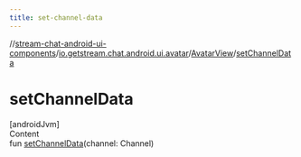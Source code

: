 ```yaml
---
title: set-channel-data
---
```

//[stream-chat-android-ui-components](../../../index.md)/[io.getstream.chat.android.ui.avatar](../index.md)/[AvatarView](index.md)/[setChannelData](setChannelData.md)



# setChannelData  
[androidJvm]  
Content  
fun [setChannelData](setChannelData.md)(channel: Channel)  



